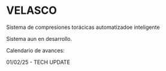 # VELASCO
Sistema de compresiones torácicas automatizadoe inteligente

Sistema aun en desarrollo.

Calendario de avances:

01/02/25 - TECH UPDATE

